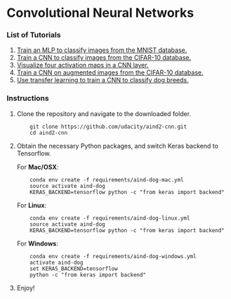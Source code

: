 # Convolutional Neural Networks

### List of Tutorials
1. [Train an MLP to classify images from the MNIST database.](./mnist-mlp)  
2. [Train a CNN to classify images from the CIFAR-10 database.](./cifar10-classification)
3. [Visualize four activation maps in a CNN layer.](./conv-visualization)
4. [Train a CNN on augmented images from the CIFAR-10 database.](./cifar10-augmentation)
5. [Use transfer learning to train a CNN to classify dog breeds.](./transfer-learning)  

### Instructions

1. Clone the repository and navigate to the downloaded folder.

	```
		git clone https://github.com/udacity/aind2-cnn.git
		cd aind2-cnn
	```

2. Obtain the necessary Python packages, and switch Keras backend to Tensorflow.  	

	For __Mac/OSX__:
	```
		conda env create -f requirements/aind-dog-mac.yml
		source activate aind-dog
		KERAS_BACKEND=tensorflow python -c "from keras import backend"
	```

	For __Linux__:
	```
		conda env create -f requirements/aind-dog-linux.yml
		source activate aind-dog
		KERAS_BACKEND=tensorflow python -c "from keras import backend"
	```

	For __Windows__:
	```
		conda env create -f requirements/aind-dog-windows.yml
		activate aind-dog
		set KERAS_BACKEND=tensorflow
		python -c "from keras import backend"
	```

3. Enjoy!
